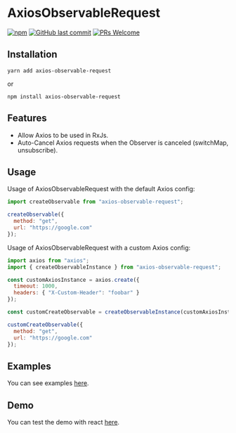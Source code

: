 # AxiosObservableRequest

[![npm](https://img.shields.io/npm/v/axios-observable-request.svg)](https://www.npmjs.com/package/axios-observable-request)
[![GitHub last commit](https://img.shields.io/github/last-commit/DylanMerigaud/axios-observable-request.svg)](https://github.com/DylanMerigaud/axios-observable-request.git)
[![PRs Welcome](https://img.shields.io/badge/PRs-welcome-brightgreen.svg?style=flat-square)](http://makeapullrequest.com)

## Installation

```
yarn add axios-observable-request
```

or

```
npm install axios-observable-request
```

## Features

- Allow Axios to be used in RxJs.
- Auto-Cancel Axios requests when the Observer is canceled (switchMap, unsubscribe).

## Usage

Usage of AxiosObservableRequest with the default Axios config:

```javascript
import createObservable from "axios-observable-request";

createObservable({
  method: "get",
  url: "https://google.com"
});
```

Usage of AxiosObservableRequest with a custom Axios config:

```javascript
import axios from "axios";
import { createObservableInstance } from "axios-observable-request";

const customAxiosInstance = axios.create({
  timeout: 1000,
  headers: { "X-Custom-Header": "foobar" }
});

const customCreateObservable = createObservableInstance(customAxiosInstance);

customCreateObservable({
  method: "get",
  url: "https://google.com"
});
```

## Examples

You can see examples [here](https://github.com/DylanMerigaud/axios-observable-request/tree/master/examples).

## Demo

You can test the demo with react [here](https://axios-observable-request-create-react-app.netlify.com/).
